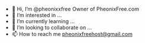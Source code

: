 - 👋 Hi, I’m @pheonixxfree Owner of PheonixFree.com
- 👀 I’m interested in ...
- 🌱 I’m currently learning ...
- 💞️ I’m looking to collaborate on ...
- 📫 How to reach me pheonixfreehost@gmail.com

<!---
pheonixxfree/pheonixxfree is a ✨ special ✨ repository because its `README.md` (this file) appears on your GitHub profile.
You can click the Preview link to take a look at your changes.
--->
